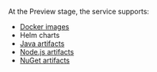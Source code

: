 At the Preview stage, the service supports:
* [Docker images](../../cloud-registry/concepts/docker-image.md)
* Helm charts
* [Java artifacts](../../cloud-registry/concepts/art-java.md)
* [Node.js artifacts](../../cloud-registry/concepts/art-nodejs.md)
* [NuGet artifacts](../../cloud-registry/concepts/art-nuget.md)